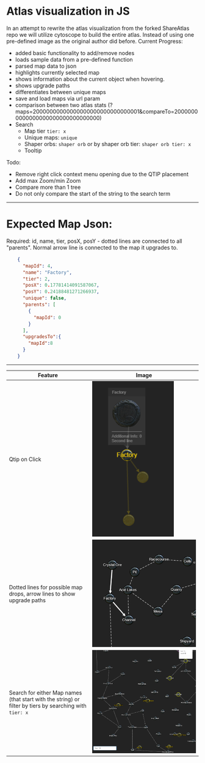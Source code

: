 # Atlas visualization in JS
In an attempt to rewrite the atlas visualization from the forked ShareAtlas repo we will utilize cytoscope to build the entire atlas. Instead of using one pre-defined image as the original author did before.
Current Progress:
- added basic functionality to add/remove nodes
- loads sample data from a pre-defined function
- parsed map data to json
- highlights currently selected map
- shows information about the current object when hovering.
- shows upgrade paths
- differentiates between unique maps
- save and load maps via url param
- comparison between two atlas stats (?maps=20000000000000000000000000000001&compareTo=20000000000000000000000000000000)
- Search
    - Map tier `tier: x`
    - Unique maps: `unique`
    - Shaper orbs: `shaper orb` or by shaper orb tier: `shaper orb tier: x`
    - Tooltip

Todo:
- Remove right click context menu opening due to the QTIP placement
- Add max Zoom/min Zoom
- Compare more than 1 tree
- Do not only compare the start of the string to the search term
---
# Expected Map Json:
Required: id, name, tier, posX, posY - dotted lines are connected to all "parents". Normal arrow line is connected to the map it upgrades to.

```json
    {
      "mapId": 4,
      "name": "Factory",
      "tier": 2,
      "posX": 0.17781414091587067,
      "posY": 0.24188481271266937,
      "unique": false,
      "parents": [
        {
          "mapId": 0
        }
      ],
      "upgradesTo":{
        "mapId":8
      }
    }
```
---
| Feature | Image |
| ------- | ----- |
| Qtip on Click | ![current progress visualized. Displays hl of a map and maps after the selected one.](img/progress.PNG) |
| Dotted lines for possible map drops, arrow lines to show upgrade paths | ![](img/linetypes.PNG) |
| Search for either Map names (that start with the string) or filter by tiers by searching with `tier: x` | ![](img/search_tier.PNG) |
